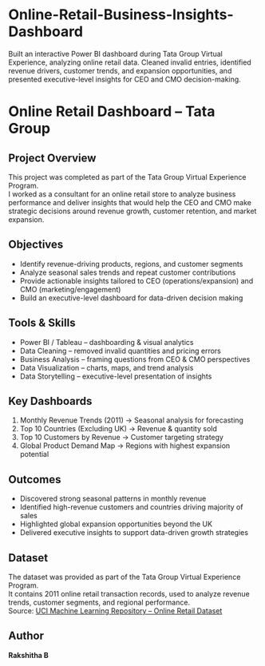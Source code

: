 # Online-Retail-Business-Insights-Dashboard
Built an interactive Power BI dashboard during Tata Group Virtual Experience, analyzing online retail data. Cleaned invalid entries, identified revenue drivers, customer trends, and expansion opportunities, and presented executive-level insights for CEO and CMO decision-making.
# Online Retail Dashboard – Tata Group

## Project Overview
This project was completed as part of the Tata Group Virtual Experience Program.  
I worked as a consultant for an online retail store to analyze business performance and deliver insights that would help the CEO and CMO make strategic decisions around revenue growth, customer retention, and market expansion.

## Objectives
- Identify revenue-driving products, regions, and customer segments  
- Analyze seasonal sales trends and repeat customer contributions  
- Provide actionable insights tailored to CEO (operations/expansion) and CMO (marketing/engagement)  
- Build an executive-level dashboard for data-driven decision making  

## Tools & Skills
- Power BI / Tableau – dashboarding & visual analytics  
- Data Cleaning – removed invalid quantities and pricing errors  
- Business Analysis – framing questions from CEO & CMO perspectives  
- Data Visualization – charts, maps, and trend analysis  
- Data Storytelling – executive-level presentation of insights  

## Key Dashboards
1. Monthly Revenue Trends (2011) → Seasonal analysis for forecasting  
2. Top 10 Countries (Excluding UK) → Revenue & quantity sold  
3. Top 10 Customers by Revenue → Customer targeting strategy  
4. Global Product Demand Map → Regions with highest expansion potential  

## Outcomes
- Discovered strong seasonal patterns in monthly revenue  
- Identified high-revenue customers and countries driving majority of sales  
- Highlighted global expansion opportunities beyond the UK  
- Delivered executive insights to support data-driven growth strategies  

## Dataset
The dataset was provided as part of the Tata Group Virtual Experience Program.  
It contains 2011 online retail transaction records, used to analyze revenue trends, customer segments, and regional performance.  
Source: [UCI Machine Learning Repository – Online Retail Dataset](https://archive.ics.uci.edu/ml/datasets/online+retail)

## Author
**Rakshitha B**  

